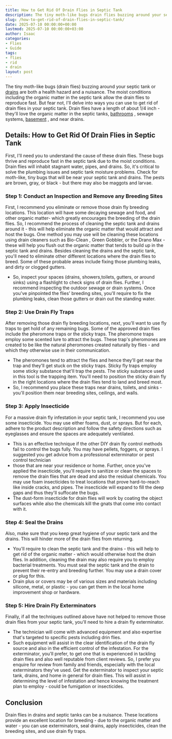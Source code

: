 ```yaml
---
title: How to Get Rid Of Drain Flies in Septic Tank
description: The tiny moth-like bugs drain flies buzzing around your septic tank or drains-flies-in-the-basement are both a health hazard and a nuisance. The moist...
slug: /how-to-get-rid-of-drain-flies-in-septic-tank/
date: 2025-07-10 00:00:00+00:00
lastmod: 2025-07-10 00:00:00+03:00
author: Isaac
categories:
- Flies
- Guide
tags:
- flies
- rid
- drain
layout: post
---
```

The tiny moth-like bugs (drain flies) buzzing around your septic tank or
[drains](https://pestpolicy.com/how-to-get-rid-of-[drain](https://pestpolicy.com/how-to-get-rid-of-drain-flies-in-the-bathroom/)-flies-in-the-basement/)
are both a health hazard and a nuisance.
The moist conditions including the organic matter in the septic tank allow the drain flies to reproduce fast. But fear not, I'll delve into ways you can use to get rid of drain flies in your septic tank.
Drain flies have a length of about 1/4 inch - they'll love the organic matter in the septic tanks,
[bathrooms](https://pestpolicy.com/how-to-get-rid-of-drain-flies-in-the-bathroom/)
, sewage systems,
[basement](https://pestpolicy.com/how-to-get-rid-of-drain-flies-in-the-basement/)
, and near drains.
## Details: How to Get Rid Of Drain Flies in Septic Tank
First, I'll need you to understand the cause of these drain flies. These bugs thrive and reproduce fast in the septic tank due to the moist conditions.
Drain flies will inhabit stagnant water, pipes, and drains. So, it's critical to solve the plumbing issues and septic tank moisture problems.
Check for moth-like, tiny bugs that will be near your septic tank and drains. The pests are brown, gray, or black - but there may also be maggots and larvae.
### Step 1: Conduct an Inspection and Remove any Breeding Sites
First, I recommend you eliminate or remove those drain fly breeding locations. This location will have some decaying sewage and food, and other organic matter- which greatly encourages the breeding of the drain flies.
So, I recommend the process of cleaning the septic tank and drains around it - this will help eliminate the organic matter that would attract and host the bugs.
One method you may use will be cleaning these locations using
drain cleaners such as Bio-Clean
, Green Gobbler, or the Drano Max - these will help you flush out the organic matter that tends to build up in the septic tank and drains.
Besides cleaning the drains and the septic tank, you'll need to eliminate other different locations where the drain flies to breed. Some of these probable areas include fixing those plumbing leaks, and dirty or clogged gutters.
- So, inspect your spaces (drains, showers,toilets, gutters, or around sinks) using a flashlight to check signs of drain flies. Further, I recommend inspecting the outdoor sewage or drain systems.
Once you've pinpointed the flies' breeding sites, you'll require to fix the plumbing leaks, clean those gutters or drain out the standing water.
### Step 2: Use Drain Fly Traps
After removing those drain fly breeding locations, next,
you'll want to use fly traps
to get hold of any remaining bugs. Some of the approved drain flies include the pheromone traps or the sticky traps.
The pheromone traps employ some scented lure to attract the bugs. These trap's pheromones are created to be like the natural pheromones created naturally by flies - and which they otherwise use in their communication.
- The pheromones tend to attract the flies and hence they'll get near the trap and they'll get stuck on the sticky traps.
Sticky fly traps employ some sticky substance that'll trap the pests. The sticky substance used in this tool is the trapping item. You'll need to position the sticky drain fly in the right locations where the drain flies tend to land and breed most.
- So, I recommend you place these traps near drains, toilets, and sinks - you'll position them near breeding sites, ceilings, and walls.
### Step 3: Apply Insecticide
For a massive drain fly infestation in your septic tank, I recommend you use some insecticide. You may use either foams, dust, or sprays. But for each, adhere to the product description and follow the safety directions such as eyeglasses and ensure the spaces are adequately ventilated.
- This is an effective technique if the other DIY drain fly control methods fail to control the bugs fully. You may have pellets, foggers, or sprays.
I suggested you get advice from a
professional exterminator or pest control technician
- those that are near your residence or home.
Further, once you've applied the insecticide, you'll require to sanitize or clean the spaces to remove the drain flies that are dead and also the residual chemicals.
You may use foam insecticides to treat locations that prove hard-to-reach like inside cracks, and pipes. The insecticide will expand to fill the deep gaps and thus they'll suffocate the bugs.
- The dust-form insecticide for drain flies will work by coating the object surfaces while also the chemicals kill the gnats that come into contact with it.
### Step 4: Seal the Drains
Also, make sure that you keep great hygiene of your septic tank and the drains. This will hinder more of the drain flies from returning.
- You'll require to clean the septic tank and the drains - this will help to get rid of the organic matter - which would otherwise host the drain flies. In addition, cleaning the drain may also require you to employ bacterial treatments.
You must seal the septic tank and the drain to prevent their re-entry and breeding further. You may use a drain cover or plug for this.
- Drain plus or covers may be of various sizes and materials including silicone, metal, or plastic - you can get them in the local home improvement shop or hardware.
### Step 5: Hire Drain Fly Exterminators
Finally, if all the techniques outlined above have not helped to remove those drain flies from your septic tank, you'll need to hire a drain fly exterminator.
- The technician will come with advanced equipment and also expertise that's targeted to specific pests including drin flies.
- Such equipment will assist in the clear identification of the drain fly source and also in the efficient control of the infestation.
For the exterminator, you'll prefer, to get one that is experienced in tackling drain flies and also well reputable from client reviews. So, I prefer you enquire for review from family and friends, especially with the local exterminators they've used.
Get the exterminator to inspect your septic tank, drains, and home in general for drain flies. This will assist in determining the level of infestation and hence knowing the treatment plan to employ -
could be fumigation
or insecticides.
## Conclusion
Drain flies in drains and septic tanks can be a nuisance. These locations provide an excellent location for breeding - due to the organic matter and water - you can use exterminators, seal drains, apply insecticides, clean the breeding sites, and use drain fly traps.